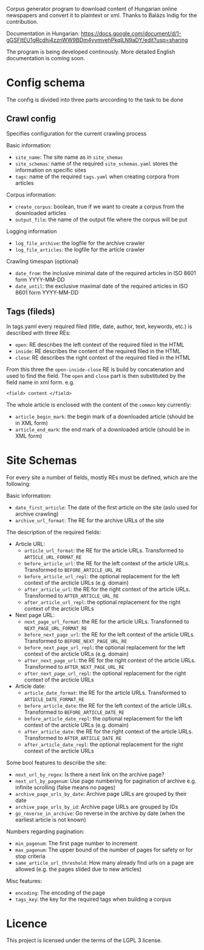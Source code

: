 Corpus generator program to download content of Hungarian online newspapers and convert it to plaintext or xml.
Thanks to Balázs Indig for the contribution.

Documentation in Hungarian:
https://docs.google.com/document/d/1-gGSFltEU1gRcdhj4zznWW9BDm4yymvehPkqILN9aDY/edit?usp=sharing

The program is being developed continously.
More detailed English documentation is coming soon.

# Config schema

The config is divided into three parts arccording to the task to be done

## Crawl config

Specifies configuration for the current crawling process

Basic information:

- `site_name`: The site name as in `site_shemas`
- `site_schemas`: name of the required `site_schemas.yaml` stores the information on specific sites
- `tags`: name of the required `tags.yaml` when creating corpora from articles

Corpus information:

- `create_corpus`: boolean, true if we want to create a corpus from the downloaded articles
- `output_file`: the name of the output file where the corpus will be put

Logging information
	
- `log_file_archive`: the logfile for the archive crawler
- `log_file_articles`: the logfile for the article crawler

Crawling timespan (optional)

- `date_from`: the inclusive minimal date of the required articles in ISO 8601 form YYYY-MM-DD
- `date_until`: the exclusive maximal date of the required articles in ISO 8601 form YYYY-MM-DD

## Tags (fileds)

In tags.yaml every required filed (title, date, author, text, keywords, etc.) is described with three REs:

- `open`: RE describes the left context of the required filed in the HTML
- `inside`: RE describes the content of the required filed in the HTML
- `close`:  RE describes the right context of the required filed in the HTML

From this three the `open-inside-close` RE is build by concatenation and used to find the field. 
The `open` and `close` part is then substituted by the field name in xml form. e.g. 

    <field> content </field>

The whole article is enclosed with the content of the `common` key currently:
	
- `article_begin_mark`: the begin mark of a downloaded article (should be in XML form)
- `article_end_mark`:  the end mark of a downloaded article (should be in XML form)

# Site Schemas

For every site a number of fields, mostly REs must be defined, which are the following:

Basic information:

- `date_first_article`: The date of the first article on the site (aslo used for archive crawling)
- `archive_url_format`: The RE for the archive URLs of the site

The description of the required fields:	

- Article URL:
    - `article_url_format`: the RE for the article URLs. Transformed to `ARTICLE_URL_FORMAT_RE`
    - `before_article_url`: the RE for the left context of the article URLs. Transformed to `BEFORE_ARTICLE_URL_RE`
    - `before_article_url_repl`: the optional replacement for the left context of the arcticle URLs (e.g. domain)
    - `after_article_url`: the RE for the right context of the article URLs. Transformed to `AFTER_ARTICLE_URL_RE`
    - `after_article_url_repl`: the optional replacement for the right context of the arcticle URLs 
- Next page URL:
    - `next_page_url_format`: the RE for the article URLs. Transformed to `NEXT_PAGE_URL_FORMAT_RE`
    - `before_next_page_url`: the RE for the left context of the article URLs. Transformed to `BEFORE_NEXT_PAGE_URL_RE`
    - `before_next_page_url_repl`: the optional replacement for the left context of the arcticle URLs (e.g. domain)
    - `after_next_page_url`: the RE for the right context of the article URLs. Transformed to `AFTER_NEXT_PAGE_URL_RE`
    - `after_next_page_url_repl`: the optional replacement for the right context of the arcticle URLs 
- Article date:
    - `article_date_format`: the RE for the article URLs. Transformed to `ARTICLE_DATE_FORMAT_RE`
    - `before_article_date`: the RE for the left context of the article URLs. Transformed to `BEFORE_ARTICLE_DATE_RE`
    - `before_article_date_repl`: the optional replacement for the left context of the arcticle URLs (e.g. domain)
    - `after_article_date`: the RE for the right context of the article URLs. Transformed to `AFTER_ARTICLE_DATE_RE`
    - `after_article_date_repl`: the optional replacement for the right context of the arcticle URLs 

Some bool features to describe the site:

- `next_url_by_regex`: Is there a next link on the archive page?
- `next_url_by_pagenum`: Use page numbering for pagination of archive e.g. infinite scrolling (false means no pages)
- `archive_page_urls_by_date`: Archive page URLs are grouped by their date
- `archive_page_urls_by_id`: Archive page URLs are grouped by IDs
- `go_reverse_in_archive`: Go reverse in the archive by date (when the earliest article is not known)

Numbers regarding pagination:

- `min_pagenum`: The first page number to increment
- `max_pagenum`: The upper bound of the number of pages for safety or for stop criteria
- `same_article_url_threshold`: How many already find urls on a page are allowed (e.g. the pages slided due to new articles)

Misc features:
	
- `encoding`: The encoding of the page
- `tags_key`: the key for the required tags when building a corpus

# Licence

This project is licensed under the terms of the LGPL 3 license.
